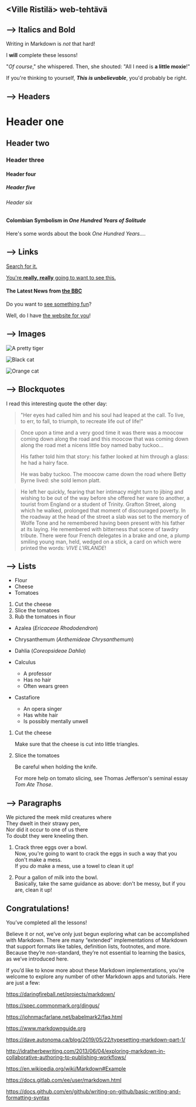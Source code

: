 ## <Ville Ristilä> web-tehtävä


## **--> Italics and Bold**

Writing in Markdown is _not_ that hard!

I **will** complete these lessons!

"_Of course_," she whispered. Then, she shouted: "All I need is **a little moxie**!"

If you're thinking to yourself, **_This is unbelievable_**, you'd probably be right.

## **--> Headers**

# Header one
## Header two
### Header three
#### Header four
##### Header five
###### Header six

#### Colombian Symbolism in _One Hundred Years of Solitude_
Here's some words about the book _One Hundred Years..._.

## **--> Links**

[Search for it.](https://www.google.com)

[You're **really, really** going to want to see this.](https://www.dailykitten.com)

#### The Latest News from [the BBC](https://www.bbc.com/news)

Do you want to [see something fun][a fun place]?

Well, do I have [the website for you][another fun place]!

[a fun place]:https://www.zombo.com
[another fun place]: https://www.stumbleupon.com

## **--> Images**

![A pretty tiger](https://upload.wikimedia.org/wikipedia/commons/5/56/Tiger.50.jpg)

![Black cat][Black]

![Orange cat][Orange]

[Black]: https://upload.wikimedia.org/wikipedia/commons/a/a3/81_INF_DIV_SSI.jpg

[Orange]: https://icons.iconarchive.com/icons/google/noto-emoji-animals-nature/256/22221-cat-icon.png


## **--> Blockquotes**
I read this interesting quote the other day:
>"Her eyes had called him and his soul had leaped at the call. To live, to err, to fall, to triumph, to recreate life out of life!"

>Once upon a time and a very good time it was there was a moocow coming down along the road and this moocow that was coming down along the road met a nicens little boy named baby tuckoo...
>
>His father told him that story: his father looked at him through a glass: he had a hairy face.
>
>He was baby tuckoo. The moocow came down the road where Betty Byrne lived: she sold lemon platt.

>He left her quickly, fearing that her intimacy might turn to jibing and wishing to be out of the way before she offered her ware to another, a tourist from England or a student of Trinity. Grafton Street, along which he walked, prolonged that moment of discouraged poverty. In the roadway at the head of the street a slab was set to the memory of Wolfe Tone and he remembered having been present with his father at its laying. He remembered with bitterness that scene of tawdry tribute. There were four French delegates in a brake and one, a plump smiling young man, held, wedged on a stick, a card on which were printed the words: _VIVE L'IRLANDE_!

## **--> Lists**
* Flour
* Cheese
* Tomatoes

1. Cut the cheese
2. Slice the tomatoes
3. Rub the tomatoes in flour

* Azalea (_Ericaceae Rhododendron_)
* Chrysanthemum (_Anthemideae Chrysanthemum_)
* Dahlia (_Coreopsideae Dahlia_)

* Calculus
  * A professor
  * Has no hair
  * Often wears green
* Castafiore
  * An opera singer
  * Has white hair
  * Is possibly mentally unwell

1. Cut the cheese
  
   Make sure that the cheese is cut into little triangles.

2. Slice the tomatoes
  
   Be careful when holding the knife.

   For more help on tomato slicing, see Thomas Jefferson's seminal essay _Tom Ate Those_.

## **--> Paragraphs**
We pictured the meek mild creatures where  
They dwelt in their strawy pen,  
Nor did it occur to one of us there  
To doubt they were kneeling then.

1. Crack three eggs over a bowl.  
 Now, you're going to want to crack the eggs in such a way that you don't make a mess.  
 If you _do_ make a mess, use a towel to clean it up!

2. Pour a gallon of milk into the bowl.  
 Basically, take the same guidance as above: don't be messy, but if you are, clean it up!


## **Congratulations!**

You’ve completed all the lessons!

Believe it or not, we’ve only just begun exploring what can be accomplished with Markdown. There are many “extended” implementations of Markdown that support formats like tables, definition lists, footnotes, and more. Because they’re non-standard, they’re not essential to learning the basics, as we’ve introduced here.

If you’d like to know more about these Markdown implementations, you’re welcome to explore any number of other Markdown apps and tutorials. Here are just a few:

https://daringfireball.net/projects/markdown/

https://spec.commonmark.org/dingus/

https://johnmacfarlane.net/babelmark2/faq.html

https://www.markdownguide.org

https://dave.autonoma.ca/blog/2019/05/22/typesetting-markdown-part-1/

http://idratherbewriting.com/2013/06/04/exploring-markdown-in-collaborative-authoring-to-publishing-workflows/

https://en.wikipedia.org/wiki/Markdown#Example

https://docs.gitlab.com/ee/user/markdown.html

https://docs.github.com/en/github/writing-on-github/basic-writing-and-formatting-syntax
